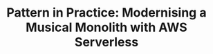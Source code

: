 ---
layout: pattern-library-item
title: "Pattern in Practice: Modernising a Musical Monolith with AWS Serverless"
permalink: /pattern-library/modernising-a-musical-monolith-with-aws-serverless
description: "Revamping an Online Musical Instruments Retailer's Legacy Architecture with AWS Serverless for Scalability and Performance."
og_image_url: /assets/img/photos/opengraph/axops-technologies-og-image-v1.jpg
published: false
---